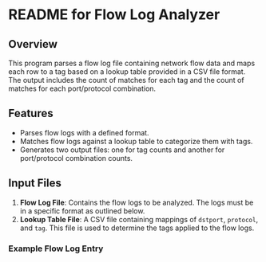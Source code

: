 # README for Flow Log Analyzer

## Overview
This program parses a flow log file containing network flow data and maps each row to a tag based on a lookup table provided in a CSV file format. The output includes the count of matches for each tag and the count of matches for each port/protocol combination.

## Features
- Parses flow logs with a defined format.
- Matches flow logs against a lookup table to categorize them with tags.
- Generates two output files: one for tag counts and another for port/protocol combination counts.

## Input Files
1. **Flow Log File**: Contains the flow logs to be analyzed. The logs must be in a specific format as outlined below.
2. **Lookup Table File**: A CSV file containing mappings of `dstport`, `protocol`, and `tag`. This file is used to determine the tags applied to the flow logs.

### Example Flow Log Entry

